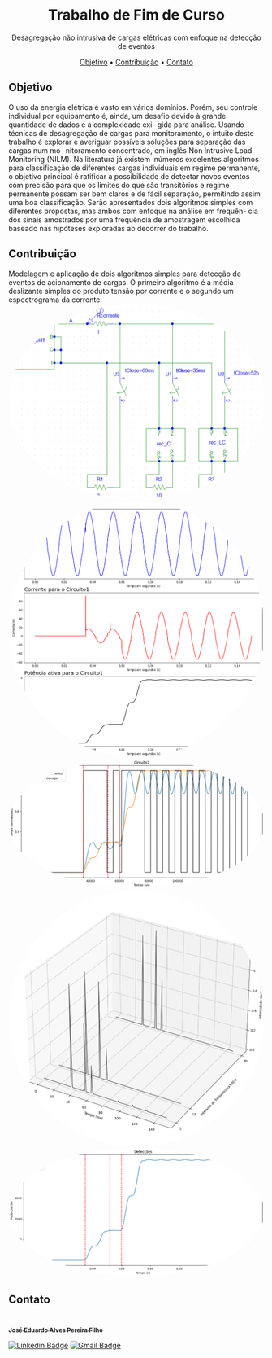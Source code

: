 <h1 align="center">Trabalho de Fim de Curso</h1>
	<p align="center">Desagregação não intrusiva de cargas elétricas com enfoque na
	detecção de eventos</p>

<p align="center">
	<a href="#objetivo">Objetivo</a> •
	<a href="#contribuicao">Contribuição</a> • 
	<a href="#contato">Contato</a>
</p>

<h2 id="objetivo">Objetivo</h2>
<p>
	O uso da energia elétrica é vasto em vários domínios. Porém, seu controle individual por
	equipamento é, ainda, um desafio devido à grande quantidade de dados e à complexidade exi-
	gida para análise. Usando técnicas de desagregação de cargas para monitoramento, o intuito
	deste trabalho é explorar e averiguar possíveis soluções para separação das cargas num mo-
	nitoramento concentrado, em inglês Non Intrusive Load Monitoring (NILM). Na literatura já
	existem inúmeros excelentes algoritmos para classificação de diferentes cargas individuais em
	regime permanente, o objetivo principal é ratificar a possibilidade de detectar novos eventos
	com precisão para que os limites do que são transitórios e regime permanente possam ser bem
	claros e de fácil separação, permitindo assim uma boa classificação. Serão apresentados dois
	algoritmos simples com diferentes propostas, mas ambos com enfoque na análise em frequên-
	cia dos sinais amostrados por uma frequência de amostragem escolhida baseado nas hipóteses
	exploradas ao decorrer do trabalho.
</p>


<h2 id="contribuicao">Contribuição</h2>
<p>
	Modelagem e aplicação de dois algoritmos simples para detecção de eventos de acionamento de cargas. O primeiro algoritmo é a média deslizante simples do produto tensão por corrente e o segundo um espectrograma da corrente.
	<img style="border-radius: 50%;" src="https://github.com/jeduapf/TCC/blob/main/Imagens/Circuito1_cargas_diferentes_diferentes_filtros.png?raw=true" width="100%;" alt=""/>
	<br>
	<img style="border-radius: 50%;" src="https://github.com/jeduapf/TCC/blob/main/Imagens/Circuito1.png?raw=true" width="100%;" alt=""/>
	<br>
	<img style="border-radius: 50%;" src="https://github.com/jeduapf/TCC/blob/main/Imagens/Circuito1_SMA.png?raw=true" width="100%;" alt=""/>
	<br>
	<img style="border-radius: 50%;" src="https://github.com/jeduapf/TCC/blob/main/Imagens/Circuito1_3D_frequency_plot.png?raw=true" width="100%;" alt=""/>
	<br>
	<img style="border-radius: 50%;" src="https://github.com/jeduapf/TCC/blob/main/Imagens/Circuito1_Power_detections.png?raw=true" width="100%;" alt=""/>
</p>


<h2 id="contato">Contato</h2>
<p>
	<a href="https://www.linkedin.com/in/jeduapf/">
		<img style="border-radius: 50%;" src="https://avatars3.githubusercontent.com/u/380327?s=460&u=61b426b901b8fe02e12019b1fdb67bf0072d4f00&v=4" width="100px;" alt=""/>
		<br />
		<sub><b>José Eduardo Alves Pereira Filho</b></sub>
	</a>
</p>

[![Linkedin Badge](https://img.shields.io/badge/-José-blue?style=flat-square&logo=Linkedin&logoColor=white&link=https://www.linkedin.com/in/jeduapf/)](https://www.linkedin.com/in/jeduapf/) 
[![Gmail Badge](https://img.shields.io/badge/-jeduapf@gmail.com-c14438?style=flat-square&logo=Gmail&logoColor=white&link=mailto:jeduapf@gmail.Com)](mailto:jeduapf@gmail.Com)
